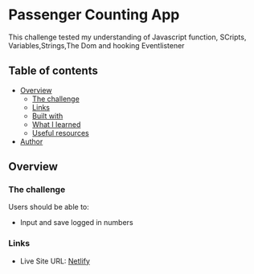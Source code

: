 # Passenger Counting App
This challenge tested my understanding of Javascript function, SCripts, Variables,Strings,The Dom and hooking Eventlistener


## Table of contents

- [Overview](#overview)
  - [The challenge](#the-challenge)
  - [Links](#links)
  - [Built with](#built-with)
  - [What I learned](#what-i-learned)
  - [Useful resources](#useful-resources)
- [Author](#author)

## Overview
### The challenge
Users should be able to:
- Input and save logged in numbers
### Links
- Live Site URL: [Netlify](https://passenger-counting-app.netlify.app/)
